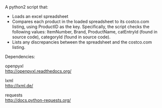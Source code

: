A python2 script that:  

* Loads an excel spreadsheet  
* Compares each product in the loaded spreadsheet to its costco.com listing, using ProductID as the key.  Specifically, the script checks the following values:  ItemNumber, Brand, ProductName, catEntryId (found in source code), categoryId (found in source code).  
* Lists any discrepancies between the spreadsheet and the costco.com listing.

Dependencies: 

openpyxl  
http://openpyxl.readthedocs.org/

lxml  
http://lxml.de/

requests  
http://docs.python-requests.org/
